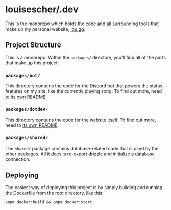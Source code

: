 # louisescher/.dev

This is the monorepo which holds the code and all surrounding tools that make up my personal website, [lou.gg](https://lou.gg).

## Project Structure

This is a monorepo. Within the `packages/` directory, you'll find all of the parts that make up this project:

### `packages/bot/`

This directory contains the code for the Discord bot that powers the status features on my site, like the currently playing song. To find out more, head to [its own README](packages/bot/README.md).

### `packages/dotdev/`

This directory contains the code for the website itself. To find out more, head to [its own README](packages/dotdev/README.md).

### `packages/shared/`

The `shared/` package contains database-related code that is used by the other packages. All it does is re-export drizzle and initialize a database connection.

## Deploying

The easiest way of deploying this project is by simply building and running the Dockerfile from the root directory, like this:

```bash
pnpm docker:build && pnpm docker:start
```
